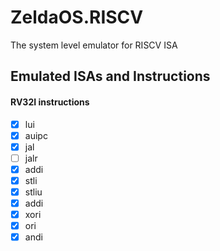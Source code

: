 # ZeldaOS.RISCV
The system level emulator for RISCV ISA


## Emulated ISAs and Instructions
#### RV32I instructions
- [X] lui
- [X] auipc
- [X] jal
- [ ] jalr
- [X] addi
- [x] stli
- [x] stliu
- [x] addi
- [x] xori
- [x] ori
- [x] andi
